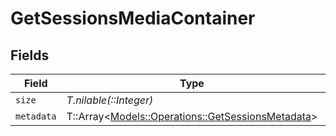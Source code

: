 # GetSessionsMediaContainer


## Fields

| Field                                                                                               | Type                                                                                                | Required                                                                                            | Description                                                                                         | Example                                                                                             |
| --------------------------------------------------------------------------------------------------- | --------------------------------------------------------------------------------------------------- | --------------------------------------------------------------------------------------------------- | --------------------------------------------------------------------------------------------------- | --------------------------------------------------------------------------------------------------- |
| `size`                                                                                              | *T.nilable(::Integer)*                                                                              | :heavy_minus_sign:                                                                                  | N/A                                                                                                 | 1                                                                                                   |
| `metadata`                                                                                          | T::Array<[Models::Operations::GetSessionsMetadata](../../models/operations/getsessionsmetadata.md)> | :heavy_minus_sign:                                                                                  | N/A                                                                                                 |                                                                                                     |